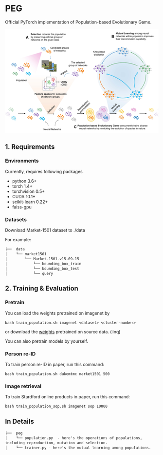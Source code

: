 # PEG

Official PyTorch implementation of Population-based Evolutionary Game.

<p align="center">
    <img src=./img/framework.jpg width="800">
</p>

## 1. Requirements
### Environments
Currently, requires following packages
- python 3.6+
- torch 1.4+
- torchvision 0.5+
- CUDA 10.1+
- scikit-learn 0.22+
- faiss-gpu

### Datasets
Download Market-1501 dataset to ./data

For example:

```
├──  data  
│    └── market1501  
│        └── Market-1501-v15.09.15
│            └── bounding_box_train
│            └── bounding_box_test
│            └── query
```

## 2. Training & Evaluation
### Pretrain
You can load the weights pretrained on imagenet by
```train
bash train_population.sh imagenet <dataset> <cluster-number>
```
or download the [weights](https://pan.baidu.com/s/12rRW4cnMbxe6x1YxXqNbyw) pretrained on source data. (iinq)

You can also pretrain models by yourself.

### Person re-ID
To train person re-ID in paper, run this command:
```train
bash train_population.sh dukemtmc market1501 500
```
### Image retrieval
To train Stardford online products in paper, run this command:
```train
bash train_population_sop.sh imagenet sop 10000
```
## In Details
```
├──  peg
│    └── population.py  - here's the operations of populations, including reproduction, mutation and selection.
│    └── trainer.py - here's the mutual learning among populations.
